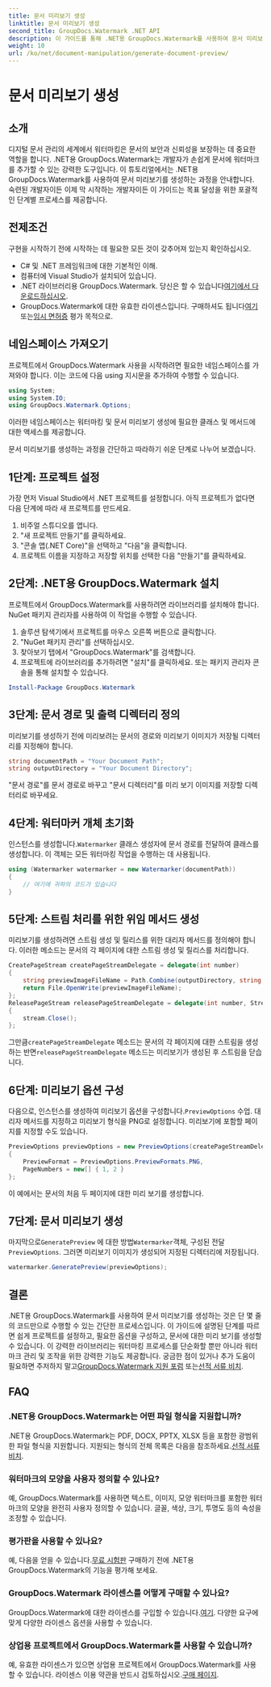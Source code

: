 ```yaml
---
title: 문서 미리보기 생성
linktitle: 문서 미리보기 생성
second_title: GroupDocs.Watermark .NET API
description: 이 가이드를 통해 .NET용 GroupDocs.Watermark를 사용하여 문서 미리보기를 생성하는 방법을 알아보세요. 문서 보안 및 관리를 손쉽게 강화하세요.
weight: 10
url: /ko/net/document-manipulation/generate-document-preview/
---
```


# 문서 미리보기 생성

## 소개
디지털 문서 관리의 세계에서 워터마킹은 문서의 보안과 신뢰성을 보장하는 데 중요한 역할을 합니다. .NET용 GroupDocs.Watermark는 개발자가 손쉽게 문서에 워터마크를 추가할 수 있는 강력한 도구입니다. 이 튜토리얼에서는 .NET용 GroupDocs.Watermark를 사용하여 문서 미리보기를 생성하는 과정을 안내합니다. 숙련된 개발자이든 이제 막 시작하는 개발자이든 이 가이드는 목표 달성을 위한 포괄적인 단계별 프로세스를 제공합니다.
## 전제조건
구현을 시작하기 전에 시작하는 데 필요한 모든 것이 갖추어져 있는지 확인하십시오.
- C# 및 .NET 프레임워크에 대한 기본적인 이해.
- 컴퓨터에 Visual Studio가 설치되어 있습니다.
- .NET 라이브러리용 GroupDocs.Watermark. 당신은 할 수 있습니다[여기에서 다운로드하십시오](https://releases.groupdocs.com/Watermark/net/).
-  GroupDocs.Watermark에 대한 유효한 라이센스입니다. 구매하셔도 됩니다[여기](https://purchase.groupdocs.com/buy) 또는[임시 면허증](https://purchase.groupdocs.com/temporary-license/) 평가 목적으로.
## 네임스페이스 가져오기
프로젝트에서 GroupDocs.Watermark 사용을 시작하려면 필요한 네임스페이스를 가져와야 합니다. 이는 코드에 다음 using 지시문을 추가하여 수행할 수 있습니다.
```csharp
using System;
using System.IO;
using GroupDocs.Watermark.Options;
```
이러한 네임스페이스는 워터마킹 및 문서 미리보기 생성에 필요한 클래스 및 메서드에 대한 액세스를 제공합니다.

문서 미리보기를 생성하는 과정을 간단하고 따라하기 쉬운 단계로 나누어 보겠습니다.
## 1단계: 프로젝트 설정
가장 먼저 Visual Studio에서 .NET 프로젝트를 설정합니다. 아직 프로젝트가 없다면 다음 단계에 따라 새 프로젝트를 만드세요.
1. 비주얼 스튜디오를 엽니다.
2. "새 프로젝트 만들기"를 클릭하세요.
3. "콘솔 앱(.NET Core)"을 선택하고 "다음"을 클릭합니다.
4. 프로젝트 이름을 지정하고 저장할 위치를 선택한 다음 "만들기"를 클릭하세요.
## 2단계: .NET용 GroupDocs.Watermark 설치
프로젝트에서 GroupDocs.Watermark를 사용하려면 라이브러리를 설치해야 합니다. NuGet 패키지 관리자를 사용하여 이 작업을 수행할 수 있습니다.
1. 솔루션 탐색기에서 프로젝트를 마우스 오른쪽 버튼으로 클릭합니다.
2. "NuGet 패키지 관리"를 선택하십시오.
3. 찾아보기 탭에서 "GroupDocs.Watermark"를 검색합니다.
4. 프로젝트에 라이브러리를 추가하려면 "설치"를 클릭하세요.
또는 패키지 관리자 콘솔을 통해 설치할 수 있습니다.
```powershell
Install-Package GroupDocs.Watermark
```
## 3단계: 문서 경로 및 출력 디렉터리 정의
미리보기를 생성하기 전에 미리보려는 문서의 경로와 미리보기 이미지가 저장될 디렉터리를 지정해야 합니다.
```csharp
string documentPath = "Your Document Path";
string outputDirectory = "Your Document Directory";
```
"문서 경로"를 문서 경로로 바꾸고 "문서 디렉터리"를 미리 보기 이미지를 저장할 디렉터리로 바꾸세요.
## 4단계: 워터마커 개체 초기화
인스턴스를 생성합니다.`Watermarker` 클래스 생성자에 문서 경로를 전달하여 클래스를 생성합니다. 이 객체는 모든 워터마킹 작업을 수행하는 데 사용됩니다.
```csharp
using (Watermarker watermarker = new Watermarker(documentPath))
{
    // 여기에 귀하의 코드가 있습니다
}
```
## 5단계: 스트림 처리를 위한 위임 메서드 생성
미리보기를 생성하려면 스트림 생성 및 릴리스를 위한 대리자 메서드를 정의해야 합니다. 이러한 메소드는 문서의 각 페이지에 대한 스트림 생성 및 릴리스를 처리합니다.
```csharp
CreatePageStream createPageStreamDelegate = delegate(int number)
{
    string previewImageFileName = Path.Combine(outputDirectory, string.Format("page{0}.png", number));
    return File.OpenWrite(previewImageFileName);
};
ReleasePageStream releasePageStreamDelegate = delegate(int number, Stream stream)
{
    stream.Close();
};
```
 그만큼`createPageStreamDelegate` 메소드는 문서의 각 페이지에 대한 스트림을 생성하는 반면`releasePageStreamDelegate` 메소드는 미리보기가 생성된 후 스트림을 닫습니다.
## 6단계: 미리보기 옵션 구성
 다음으로, 인스턴스를 생성하여 미리보기 옵션을 구성합니다.`PreviewOptions` 수업. 대리자 메서드를 지정하고 미리보기 형식을 PNG로 설정합니다. 미리보기에 포함할 페이지를 지정할 수도 있습니다.
```csharp
PreviewOptions previewOptions = new PreviewOptions(createPageStreamDelegate, releasePageStreamDelegate)
{
    PreviewFormat = PreviewOptions.PreviewFormats.PNG,
    PageNumbers = new[] { 1, 2 }
};
```
이 예에서는 문서의 처음 두 페이지에 대한 미리 보기를 생성합니다.
## 7단계: 문서 미리보기 생성
 마지막으로`GeneratePreview` 에 대한 방법`Watermarker`객체, 구성된 전달`PreviewOptions`. 그러면 미리보기 이미지가 생성되어 지정된 디렉터리에 저장됩니다.
```csharp
watermarker.GeneratePreview(previewOptions);
```
## 결론
.NET용 GroupDocs.Watermark를 사용하여 문서 미리보기를 생성하는 것은 단 몇 줄의 코드만으로 수행할 수 있는 간단한 프로세스입니다. 이 가이드에 설명된 단계를 따르면 쉽게 프로젝트를 설정하고, 필요한 옵션을 구성하고, 문서에 대한 미리 보기를 생성할 수 있습니다. 이 강력한 라이브러리는 워터마킹 프로세스를 단순화할 뿐만 아니라 워터마크 관리 및 조작을 위한 강력한 기능도 제공합니다.
 궁금한 점이 있거나 추가 도움이 필요하면 주저하지 말고[GroupDocs.Watermark 지원 포럼](https://forum.groupdocs.com/c/watermark/19) 또는[선적 서류 비치](https://tutorials.groupdocs.com/Watermark/net/).
## FAQ
### .NET용 GroupDocs.Watermark는 어떤 파일 형식을 지원합니까?
 .NET용 GroupDocs.Watermark는 PDF, DOCX, PPTX, XLSX 등을 포함한 광범위한 파일 형식을 지원합니다. 지원되는 형식의 전체 목록은 다음을 참조하세요.[선적 서류 비치](https://tutorials.groupdocs.com/Watermark/net/).
### 워터마크의 모양을 사용자 정의할 수 있나요?
예, GroupDocs.Watermark를 사용하면 텍스트, 이미지, 모양 워터마크를 포함한 워터마크의 모양을 완전히 사용자 정의할 수 있습니다. 글꼴, 색상, 크기, 투명도 등의 속성을 조정할 수 있습니다.
### 평가판을 사용할 수 있나요?
 예, 다음을 얻을 수 있습니다.[무료 시험판](https://releases.groupdocs.com/) 구매하기 전에 .NET용 GroupDocs.Watermark의 기능을 평가해 보세요.
### GroupDocs.Watermark 라이센스를 어떻게 구매할 수 있나요?
 GroupDocs.Watermark에 대한 라이센스를 구입할 수 있습니다.[여기](https://purchase.groupdocs.com/buy). 다양한 요구에 맞게 다양한 라이센스 옵션을 사용할 수 있습니다.
### 상업용 프로젝트에서 GroupDocs.Watermark를 사용할 수 있습니까?
 예, 유효한 라이센스가 있으면 상업용 프로젝트에서 GroupDocs.Watermark를 사용할 수 있습니다. 라이센스 이용 약관을 반드시 검토하십시오.[구매 페이지](https://purchase.groupdocs.com/buy).